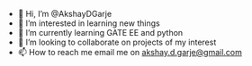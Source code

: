 - 👋 Hi, I’m @AkshayDGarje
- 👀 I’m interested in learning new things
- 🌱 I’m currently learning GATE EE and python
- 💞️ I’m looking to collaborate on projects of my interest
- 📫 How to reach me email me on akshay.d.garje@gmail.com

<!---
AkshayDGarje/AkshayDGarje is a ✨ special ✨ repository because its `README.md` (this file) appears on your GitHub profile.
You can click the Preview link to take a look at your changes.
--->
